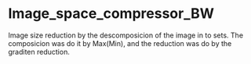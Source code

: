 # Image_space_compressor_BW

Image size reduction by the descomposicion of the image in to sets.
The composicion was do it by Max(Min), and the reduction was do by the graditen reduction.

